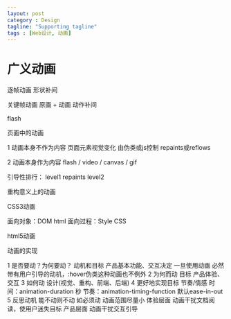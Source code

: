 ```yaml
---
layout: post
category : Design
tagline: "Supporting tagline"
tags : [Web设计, 动画]
---
```


# 广义动画

逐帧动画 形状补间

关键帧动画 原画 + 动画 动作补间

flash

页面中的动画

1 动画本身不作为内容 页面元素视觉变化 由伪类或js控制 repaints或reflows

2 动画本身作为内容 flash / video / canvas / gif


引导性排行：
level1 repaints
level2 


重构意义上的动画

CSS3动画

面向对象：DOM html
面向过程：Style CSS

html5动画




动画的实现

1 是否要动？为何要动？ 动机和目标 产品基本功能、交互决定
	一旦使用动画 必然带有用户引导的动机，:hover伪类这种动画也不例外
2 为何而动 目标 产品体验、交互
3 如何动		设计(视觉、重构、前端、后端)
4 更好地实现目标 节奏/情感
	时间：animation-duration	秒
	节奏：animation-timing-function 默认ease-in-out
5 反思动机
	能不动则不动 如必须动 动画范围尽量小
		体验层面 动画干扰文档阅读，使用户迷失目标
		产品层面 动画干扰交互引导
